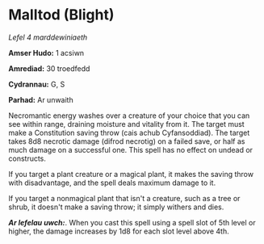 # Malltod (Blight)

*Lefel 4 marddewiniaeth*

**Amser Hudo:** 1 acsiwn

**Amrediad:** 30 troedfedd

**Cydrannau:** G, S

**Parhad:** Ar unwaith

Necromantic energy washes over a creature of your choice that you can see within range, draining moisture and vitality from it. The target must make a Constitution saving throw (cais achub Cyfansoddiad). The target takes 8d8 necrotic damage (difrod necrotig) on a failed save, or half as much damage on a successful one. This spell has no effect on undead or constructs.

If you target a plant creature or a magical plant, it makes the saving throw with disadvantage, and the spell deals maximum damage to it.

If you target a nonmagical plant that isn't a creature, such as a tree or shrub, it doesn't make a saving throw; it simply withers and dies.

***Ar lefelau uwch:***. When you cast this spell using a spell slot of 5th level or higher, the damage increases by 1d8 for each slot level above 4th.